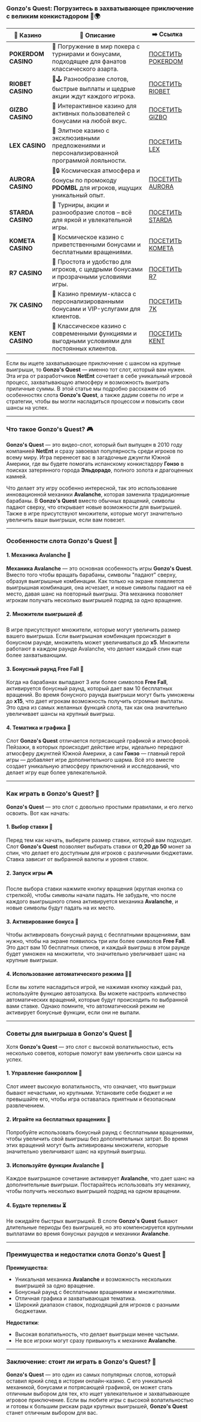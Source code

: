 ### Gonzo's Quest: Погрузитесь в захватывающее приключение с великим конкистадором 🎰🌍
| 🎰 Казино           | 📜 Описание                                                                                       | ➡️ Ссылка                                                                                          |   |
| ------------------- | ------------------------------------------------------------------------------------------------- | -------------------------------------------------------------------------------------------------- | - |
| **POKERDOM CASINO** | 🎲 Погружение в мир покера с турнирами и бонусами, подходящее для фанатов классического азарта.   | [ПОСЕТИТЬ POKERDOM](https://brandplay.link/FwVc4f)                                                 |   |
| **RIOBET CASINO**   | 🌟🕹️ Разнообразие слотов, быстрые выплаты и щедрые акции ждут каждого игрока.                    | [ПОСЕТИТЬ RIOBET](https://brandplay.link/TnjsxFvH)                                                 |   |
| **GIZBO CASINO**    | 🚀 Интерактивное казино для активных пользователей с бонусами на любой вкус.                      | [ПОСЕТИТЬ GIZBO](https://brandplay.link/rvzLrVLp)                                                  |   |
| **LEX CASINO**      | 🎰 Элитное казино с эксклюзивными предложениями и персонализированной программой лояльности.      | [ПОСЕТИТЬ LEX](https://brandplay.link/VMqNXPFs)                                                    |   |
| **AURORA CASINO**   | 🌌🔒 Космическая атмосфера и бонусы по промокоду **PDOMBL** для игроков, ищущих уникальный опыт. | [ПОСЕТИТЬ AURORA](https://10trafic-stat2.com/click/668546556bcc6313411604bc/6766/13031/subaccount) |   |
| **STARDA CASINO**   | 🌠 Турниры, акции и разнообразие слотов – всё для яркой и увлекательной игры.                     | [ПОСЕТИТЬ STARDA](https://brandplay.link/HDcDrxLk)                                                 |   |
| **KOMETA CASINO**   | 💫 Космическое казино с приветственными бонусами и бесплатными вращениями.                        | [ПОСЕТИТЬ KOMETA](https://brandplay.link/jHzFFYGv)                                                 |   |
| **R7 CASINO**       | 🎯 Простота и удобство для игроков, с щедрыми бонусами и прозрачными условиями игры.              | [ПОСЕТИТЬ R7](https://brandplay.link/dByFXP7h)                                                     |   |
| **7K CASINO**       | 💎 Казино премиум-класса с персонализированными бонусами и VIP-услугами для клиентов.             | [ПОСЕТИТЬ 7K](https://brandplay.link/dd46bNgD)                                                     |   |
| **KENT CASINO**     | 🎲 Классическое казино с современными функциями и выгодными условиями для постоянных клиентов.    | [ПОСЕТИТЬ KENT](https://brandplay.link/XRH1g6Vb)                                                   

Если вы ищете захватывающее приключение с шансом на крупные выигрыши, то **Gonzo's Quest** — именно тот слот, который вам нужен. Эта игра от разработчиков **NetEnt** сочетает в себе уникальный игровой процесс, захватывающую атмосферу и возможность выиграть приличные суммы. В этой статье мы подробно расскажем об особенностях слота **Gonzo's Quest**, а также дадим советы по игре и стратегии, чтобы вы могли насладиться процессом и повысить свои шансы на успех.

***

### Что такое Gonzo's Quest? 🎮

**Gonzo's Quest** — это видео-слот, который был выпущен в 2010 году компанией **NetEnt** и сразу завоевал популярность среди игроков по всему миру. Игра перенесет вас в загадочные джунгли Южной Америки, где вы будете помогать испанскому конкистадору **Гонзо** в поисках затерянного города **Эльдорадо**, полного золота и драгоценных камней.

Что делает эту игру особенно интересной, так это использование инновационной механики **Avalanche**, которая заменила традиционные барабаны. В **Gonzo's Quest** вместо обычных вращений, символы падают сверху, что открывает новые возможности для выигрышей. Также в игре присутствуют множители, которые могут значительно увеличить ваши выигрыши, если вам повезет.

***

### Особенности слота Gonzo's Quest 🌟

#### 1. **Механика Avalanche** 🌄

**Механика Avalanche** — это основная особенность игры **Gonzo's Quest**. Вместо того чтобы вращать барабаны, символы "падают" сверху, образуя выигрышные комбинации. Как только на экране появляется выигрышная комбинация, она исчезает, и новые символы падают на её место, давая шанс на повторный выигрыш. Эта механика позволяет игрокам получать несколько выигрышей подряд за одно вращение.

#### 2. **Множители выигрышей** 💰

В игре присутствуют множители, которые могут увеличить размер вашего выигрыша. Если выигрышная комбинация происходит в бонусном раунде, множитель может увеличиваться до **х5**. Множители работают в каждом раунде Avalanche, что делает каждый спин еще более захватывающим.

#### 3. **Бонусный раунд Free Fall** 🎁

Когда на барабанах выпадают 3 или более символов **Free Fall**, активируется бонусный раунд, который дает вам 10 бесплатных вращений. Во время бонусного раунда выигрыши могут быть умножены до **х15**, что дает игрокам возможность получить огромные выплаты. Это одна из самых желанных функций слота, так как она значительно увеличивает шансы на крупный выигрыш.

#### 4. **Тематика и графика** 🌳

Слот **Gonzo's Quest** отличается потрясающей графикой и атмосферой. Пейзажи, в которых происходит действие игры, идеально передают атмосферу джунглей Южной Америки, а сам **Гонзо** — главный герой игры — добавляет игре дополнительного шарма. Всё это вместе создает уникальную атмосферу приключений и исследований, что делает игру еще более увлекательной.

***

### Как играть в Gonzo's Quest? 🎲

**Gonzo's Quest** — это слот с довольно простыми правилами, и его легко освоить. Вот как начать:

#### 1. **Выбор ставки** 💸

Перед тем как начать, выберите размер ставки, который вам подходит. Слот **Gonzo's Quest** позволяет выбирать ставки от **0,20 до 50** монет за спин, что делает его доступным для игроков с различными бюджетами. Ставка зависит от выбранной валюты и уровня ставок.

#### 2. **Запуск игры** 🎮

После выбора ставки нажмите кнопку вращения (круглая кнопка со стрелкой), чтобы символы начали падать. Не забудьте, что после каждого выигрышного спина активируется механика **Avalanche**, и новые символы будут падать на их место.

#### 3. **Активирование бонуса** 🎉

Чтобы активировать бонусный раунд с бесплатными вращениями, вам нужно, чтобы на экране появилось три или более символов **Free Fall**. Это даст вам 10 бесплатных спинов, и каждый выигрыш в этом раунде будет умножен на множители, что значительно увеличивает шанс на крупные выигрыши.

#### 4. **Использование автоматического режима** 🏃‍♂️

Если вы хотите насладиться игрой, не нажимая кнопку каждый раз, используйте функцию автозапуска. Вы можете настроить количество автоматических вращений, которые будут происходить по выбранной вами ставке. Однако помните, что автоматический режим не активирует бонусные функции, если они не выпали.

***

### Советы для выигрыша в Gonzo's Quest 🔑

Хотя **Gonzo's Quest** — это слот с высокой волатильностью, есть несколько советов, которые помогут вам увеличить свои шансы на успех.

#### 1. **Управление банкроллом** 🏦

Слот имеет высокую волатильность, что означает, что выигрыши бывают нечастыми, но крупными. Установите себе бюджет и не превышайте его, чтобы игра оставалась приятным и безопасным развлечением.

#### 2. **Играйте на бесплатных вращениях** 🎁

Попробуйте использовать бонусный раунд с бесплатными вращениями, чтобы увеличить свой выигрыш без дополнительных затрат. Во время этих вращений могут быть активированы множители, которые значительно увеличивают шанс на крупный выигрыш.

#### 3. **Используйте функции Avalanche** 💎

Каждое выигрышное сочетание активирует **Avalanche**, что дает шанс на дополнительные выигрыши. Постарайтесь использовать эту механику, чтобы получить несколько выигрышей подряд на одном вращении.

#### 4. **Будьте терпеливы** ⏳

Не ожидайте быстрых выигрышей. В слоте **Gonzo's Quest** бывают длительные периоды без выигрышей, но это компенсируется крупными выплатами во время бонусных раундов и механики **Avalanche**.

***

### Преимущества и недостатки слота Gonzo's Quest 🎉

**Преимущества**:

* Уникальная механика **Avalanche** и возможность нескольких выигрышей за одно вращение.
* Бонусный раунд с бесплатными вращениями и множителями.
* Отличная графика и захватывающая тематика.
* Широкий диапазон ставок, подходящий для игроков с разными бюджетами.

**Недостатки**:

* Высокая волатильность, что делает выигрыши менее частыми.
* Не все игроки могут сразу привыкнуть к механике **Avalanche**.

***

### Заключение: стоит ли играть в Gonzo's Quest? 🎯

**Gonzo's Quest** — это один из самых популярных слотов, который оставил яркий след в истории онлайн-казино. С его уникальной механикой, бонусами и потрясающей графикой, он может стать отличным выбором для тех, кто ищет увлекательное и захватывающее игровое приключение. Если вы любите игры с высокой волатильностью и готовы к большим рискам ради крупных выигрышей, **Gonzo's Quest** станет отличным выбором для вас.
